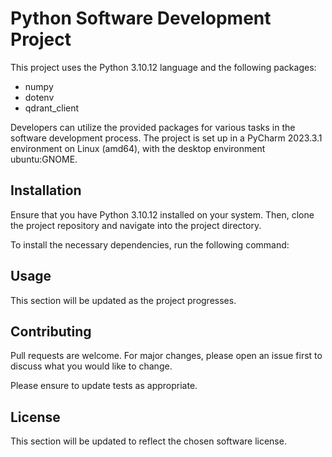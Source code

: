 # Python Software Development Project

This project uses the Python 3.10.12 language and the following packages:
- numpy
- dotenv
- qdrant_client

Developers can utilize the provided packages for various tasks in the software development process. The project is set up in a PyCharm 2023.3.1 environment on Linux (amd64), with the desktop environment ubuntu:GNOME.

## Installation

Ensure that you have Python 3.10.12 installed on your system. Then, clone the project repository and navigate into the project directory.

To install the necessary dependencies, run the following command:
## Usage

This section will be updated as the project progresses.

## Contributing

Pull requests are welcome. For major changes, please open an issue first to discuss what you would like to change.

Please ensure to update tests as appropriate.

## License

This section will be updated to reflect the chosen software license.